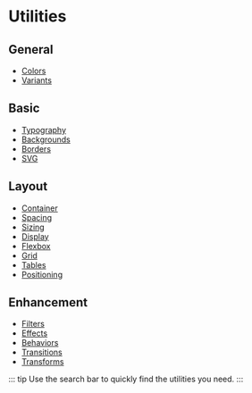 # Utilities

## General

- [Colors](/utilities/colors)
- [Variants](/utilities/variants)

## Basic

- [Typography](/utilities/typography)
- [Backgrounds](/utilities/backgrounds)
- [Borders](/utilities/borders)
- [SVG](/utilities/svg)

## Layout

- [Container](/utilities/container)
- [Spacing](/utilities/spacing)
- [Sizing](/utilities/sizing)
- [Display](/utilities/display)
- [Flexbox](/utilities/flexbox)
- [Grid](/utilities/grid)
- [Tables](/utilities/tables)
- [Positioning](/utilities/positioning)

## Enhancement

- [Filters](/utilities/filters)
- [Effects](/utilities/effects)
- [Behaviors](/utilities/behaviors)
- [Transitions](/utilities/transitions)
- [Transforms](/utilities/transforms)

::: tip
Use the search bar to quickly find the utilities you need.
:::